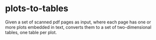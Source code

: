 # plots-to-tables
Given a set of scanned pdf pages as input, where each page has one or more plots embedded in text, converts them to a set of two-dimensional tables, one table per plot.
